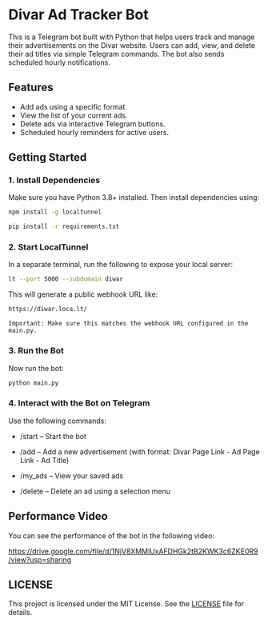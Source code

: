 # Divar Ad Tracker Bot

This is a Telegram bot built with Python that helps users track and manage their advertisements on the Divar website. Users can add, view, and delete their ad titles via simple Telegram commands. The bot also sends scheduled hourly notifications.

## Features

- Add ads using a specific format.
- View the list of your current ads.
- Delete ads via interactive Telegram buttons.
- Scheduled hourly reminders for active users.

## Getting Started

### 1. Install Dependencies

Make sure you have Python 3.8+ installed. Then install dependencies using:

```bash
npm install -g localtunnel

pip install -r requirements.txt
```

### 2. Start LocalTunnel
In a separate terminal, run the following to expose your local server:
```bash
lt --port 5000 --subdomain diwar
```
This will generate a public webhook URL like:
```bash
https://diwar.loca.lt/
```
    Important: Make sure this matches the webhook URL configured in the main.py.

### 3. Run the Bot
Now run the bot:
```bash
python main.py
```

### 4. Interact with the Bot on Telegram
Use the following commands:

- /start – Start the bot

- /add – Add a new advertisement (with format:  Divar Page Link - Ad Page Link - Ad Title)

- /my_ads – View your saved ads

- /delete – Delete an ad using a selection menu

## Performance Video
You can see the performance of the bot in the following video:

https://drive.google.com/file/d/1NjV8XMMlUxAFDHGk2tB2KWK3c6ZKE0R9/view?usp=sharing


## LICENSE
This project is licensed under the MIT License. See the [LICENSE](LICENSE) file for details.